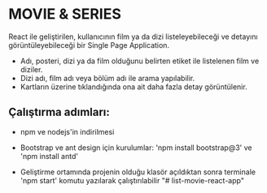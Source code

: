 # MOVIE & SERIES

React ile geliştirilen, kullanıcının film ya da dizi listeleyebileceği ve detayını görüntüleyebileceği bir Single Page Application.

- Adı, posteri, dizi ya da film olduğunu belirten etiket ile listelenen film ve diziler.
- Dizi adı, film adı veya bölüm adı ile arama yapılabilir.
- Kartların üzerine tıklandığında ona ait daha fazla detay görüntülenir.

## Çalıştırma adımları:

- npm ve nodejs'in indirilmesi

- Bootstrap ve ant design için kurulumlar: 'npm install bootstrap@3' ve 'npm install antd'

- Geliştirme ortamında projenin olduğu klasör açıldıktan sonra terminale 'npm start' komutu yazılarak çalıştırılabilir
"# list-movie-react-app" 
